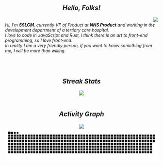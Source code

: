 <h2 align='center'> <i>Hello, Folks!</h2>  

<img align="right" src="https://github-readme-stats.vercel.app/api?username=sslgm&show_icons=true&theme=vue" wight="400" />
<br/>
Hi, I'm <strong>SSLGM</strong>, currently VP of Product at <strong>NNS Product</strong> and working in the development department of a tertiary care hospital, 
<br/>
I love to code in JavaScript and Rust, I think there is an art to front-end programming, so I love front-end.
<br/>
In reality I am a very friendly person, if you want to know something from me, I will be more than willing.  
<br/>
<br/>
<br/>
<br/>
   
<h2 align='center'> <i>Streak Stats</h2>  
<div align="center" href="https://github.com/sslgm">
  <img src="https://github-readme-streak-stats.herokuapp.com/?user=sslgm&theme=tokyonight_duo" />
</div>
</br>
<h2 align='center'> <i>Activity Graph</h2>  
<div align="center" href="https://github.com/sslgm">
  <img align="center" src="https://activity-graph.herokuapp.com/graph?username=sslgm&theme=minimal">
</div>
<div align="center" href="https://github.com/sslgm">
  <img align="center" src="https://raw.githubusercontent.com/sslgm/sslgm/main/assets/github-contribution-grid-snake.svg">
</div>
